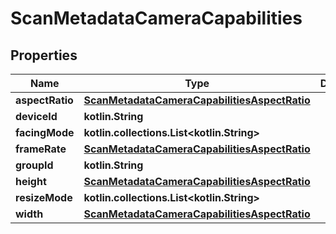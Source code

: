 
# ScanMetadataCameraCapabilities

## Properties
Name | Type | Description | Notes
------------ | ------------- | ------------- | -------------
**aspectRatio** | [**ScanMetadataCameraCapabilitiesAspectRatio**](ScanMetadataCameraCapabilitiesAspectRatio.md) |  |  [optional]
**deviceId** | **kotlin.String** |  |  [optional]
**facingMode** | **kotlin.collections.List&lt;kotlin.String&gt;** |  |  [optional]
**frameRate** | [**ScanMetadataCameraCapabilitiesAspectRatio**](ScanMetadataCameraCapabilitiesAspectRatio.md) |  |  [optional]
**groupId** | **kotlin.String** |  |  [optional]
**height** | [**ScanMetadataCameraCapabilitiesAspectRatio**](ScanMetadataCameraCapabilitiesAspectRatio.md) |  |  [optional]
**resizeMode** | **kotlin.collections.List&lt;kotlin.String&gt;** |  |  [optional]
**width** | [**ScanMetadataCameraCapabilitiesAspectRatio**](ScanMetadataCameraCapabilitiesAspectRatio.md) |  |  [optional]



